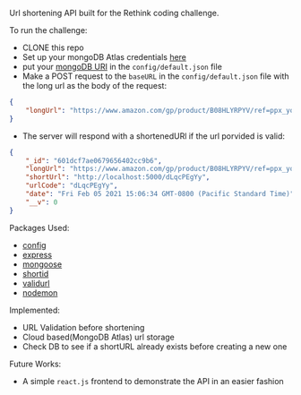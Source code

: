 Url shortening API built for the Rethink coding challenge.

To run the challenge:

- CLONE this repo
- Set up your mongoDB Atlas credentials [here](https://docs.atlas.mongodb.com/getting-started/)
- put your [mongoDB URI](https://docs.mongodb.com/manual/reference/connection-string/) in the `config/default.json` file
- Make a POST request to the `baseURL` in the `config/default.json` file with the long url as the body of the request:

```json
{
    "longUrl": "https://www.amazon.com/gp/product/B08HLYRPYV/ref=ppx_yo_dt_b_asin_title_o00_s00?ie=UTF8&th=1"
}
```
- The server will respond with a shortenedURl if the url porvided is valid:
```json
{
    "_id": "601dcf7ae0679656402cc9b6",
    "longUrl": "https://www.amazon.com/gp/product/B08HLYRPYV/ref=ppx_yo_dt_b_asin_title_o00_s00?ie=UTF8&th=1",
    "shortUrl": "http://localhost:5000/dLqcPEgYy",
    "urlCode": "dLqcPEgYy",
    "date": "Fri Feb 05 2021 15:06:34 GMT-0800 (Pacific Standard Time)",
    "__v": 0
}
```

Packages Used:

- [config](https://www.npmjs.com/package/config)
- [express](https://www.npmjs.com/package/express)
- [mongoose](https://www.npmjs.com/package/mongoose)
- [shortid](https://www.npmjs.com/package/shortid)
- [validurl](https://www.npmjs.com/package/valid-url)
- [nodemon](https://www.npmjs.com/package/nodemon)

Implemented:

- URL Validation before shortening
- Cloud based(MongoDB Atlas) url storage 
- Check DB to see if a shortURL already exists before creating a new one 

Future Works:

- A simple `react.js` frontend to demonstrate the API in an easier fashion
